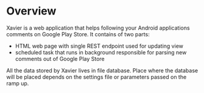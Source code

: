# Overview

Xavier is a web application that helps following your Android applications comments on Google Play Store. It contains of two parts:
* HTML web page with single REST endpoint used for updating view
* scheduled task that runs in background responsible for parsing new comments out of Google Play Store

All the data stored by Xavier lives in file database. Place where the database will be placed depends on the settings file or parameters passed on the ramp up.
